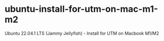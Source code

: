 # ubuntu-install-for-utm-on-mac-m1-m2
Ubuntu 22.04.1 LTS (Jammy Jellyfish) - Install for UTM on Macbook M1/M2
